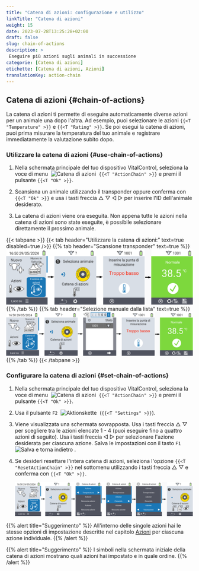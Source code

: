 ```yaml
---
title: "Catena di azioni: configurazione e utilizzo"
linkTitle: "Catena di azioni"
weight: 15
date: 2023-07-28T13:25:28+02:00
draft: false
slug: chain-of-actions
description: >
 Eseguire più azioni sugli animali in successione
categorie: [Catena di azioni]
etichette: [Catena di azioni, Azioni]
translationKey: action-chain
---
```

## Catena di azioni {#chain-of-actions}

La catena di azioni ti permette di eseguire automaticamente diverse azioni per un animale una dopo l'altra. Ad esempio, puoi selezionare le azioni `{{<T "Temperature" >}}` e `{{<T "Rating" >}}`. Se poi esegui la catena di azioni, puoi prima misurare la temperatura del tuo animale e registrare immediatamente la valutazione subito dopo.

### Utilizzare la catena di azioni {#use-chain-of-actions}

1. Nella schermata principale del tuo dispositivo VitalControl, seleziona la voce di menu &nbsp;<img src="/icons/actions/action-chain.svg" width="35" align="bottom" alt="Catena di azioni" />&nbsp; `{{<T "ActionChain" >}}` e premi il pulsante `{{<T "Ok" >}}`.

2. Scansiona un animale utilizzando il transponder oppure conferma con `{{<T "Ok" >}}` e usa i tasti freccia △ ▽ ◁ ▷ per inserire l'ID dell'animale desiderato.

3. La catena di azioni viene ora eseguita. Non appena tutte le azioni nella catena di azioni sono state eseguite, è possibile selezionare direttamente il prossimo animale.

{{< tabpane >}}
{{< tab header="Utilizzare la catena di azioni:" text=true disabled=true />}}
{{% tab header="Scansione transponder" text=true %}}
![VitalControl: Menu catena di azioni](images/chainofactions-scan.png "Catena di azioni")
{{% /tab %}}
{{% tab header="Selezione manuale dalla lista" text=true %}}
![VitalControl: Menu catena di azioni](images/chainofactions.png "Catena di azioni")
{{% /tab %}}
{{< /tabpane >}}

### Configurare la catena di azioni {#set-chain-of-actions}

1. Nella schermata principale del tuo dispositivo VitalControl, seleziona la voce di menu &nbsp;<img src="/icons/actions/action-chain.svg" width="35" align="bottom" alt="Catena di azioni" />&nbsp; `{{<T "ActionChain" >}}` e premi il pulsante `{{<T "Ok" >}}`.

2. Usa il pulsante `F2` &nbsp;<img src="/icons/gear.svg" width="25" align="bottom" alt="Aktionskette" />&nbsp; (`{{<T "Settings" >}}`).

3. Viene visualizzata una schermata sovrapposta. Usa i tasti freccia △ ▽ per scegliere tra le azioni elencate 1 - 4 (puoi eseguire fino a quattro azioni di seguito). Usa i tasti freccia ◁ ▷ per selezionare l'azione desiderata per ciascuna azione. Salva le impostazioni con il tasto `F1` &nbsp;<img src="/icons/footer/save_exit.svg" width="65" align="bottom" alt="Salva e torna indietro" />&nbsp;.


4. Se desideri resettare l'intera catena di azioni, seleziona l'opzione `{{<T "ResetActionChain" >}}` nel sottomenu utilizzando i tasti freccia △ ▽ e conferma con `{{<T "Ok" >}}`.

    ![VitalControl: Menu catena di azioni](images/setchainofactions.png "Imposta catena di azioni")

{{% alert title="Suggerimento" %}}
All'interno delle singole azioni hai le stesse opzioni di impostazione descritte nel capitolo [Azioni](../actions) per ciascuna azione individuale.
{{% /alert %}}

{{% alert title="Suggerimento" %}}
I simboli nella schermata iniziale della catena di azioni mostrano quali azioni hai impostato e in quale ordine.
{{% /alert %}}
